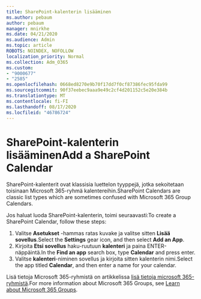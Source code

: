 ```yaml
---
title: SharePoint-kalenterin lisääminen
ms.author: pebaum
author: pebaum
manager: mnirkhe
ms.date: 04/21/2020
ms.audience: Admin
ms.topic: article
ROBOTS: NOINDEX, NOFOLLOW
localization_priority: Normal
ms.collection: Adm_O365
ms.custom:
- "9000677"
- "2585"
ms.openlocfilehash: 0668ed8270e9b70f17dd7f0cf87386fec95fda99
ms.sourcegitcommit: 90f37eebec9aaa9e49c2cf4d201152c5e20e384b
ms.translationtype: MT
ms.contentlocale: fi-FI
ms.lasthandoff: 08/17/2020
ms.locfileid: "46786724"
---
```

# <a name="add-a-sharepoint-calendar"></a><span data-ttu-id="277a9-102">SharePoint-kalenterin lisääminen</span><span class="sxs-lookup"><span data-stu-id="277a9-102">Add a SharePoint Calendar</span></span>

<span data-ttu-id="277a9-103">SharePoint-kalenterit ovat klassisia luettelon tyyppejä, jotka sekoitetaan toisinaan Microsoft 365-ryhmä kalentereihin.</span><span class="sxs-lookup"><span data-stu-id="277a9-103">SharePoint Calendars are classic list types which are sometimes confused with Microsoft 365 Group Calendars.</span></span>
 
<span data-ttu-id="277a9-104">Jos haluat luoda SharePoint-kalenterin, toimi seuraavasti:</span><span class="sxs-lookup"><span data-stu-id="277a9-104">To create a SharePoint Calendar, follow these steps:</span></span>
 
1.  <span data-ttu-id="277a9-105">Valitse **Asetukset** -hammas ratas kuvake ja valitse sitten **Lisää sovellus**.</span><span class="sxs-lookup"><span data-stu-id="277a9-105">Select the **Settings** gear icon, and then select **Add an App**.</span></span>
2.  <span data-ttu-id="277a9-106">Kirjoita **Etsi sovellus** haku-ruutuun **kalenteri** ja paina ENTER-näppäintä.</span><span class="sxs-lookup"><span data-stu-id="277a9-106">In the **Find an app** search box, type **Calendar** and press enter.</span></span>
3.  <span data-ttu-id="277a9-107">Valitse **kalenteri**-niminen sovellus ja kirjoita sitten kalenterin nimi.</span><span class="sxs-lookup"><span data-stu-id="277a9-107">Select the app titled **Calendar**, and then enter a name for your calendar.</span></span>

<span data-ttu-id="277a9-108">Lisä tietoja Microsoft 365-ryhmistä on artikkelissa [lisä tietoja microsoft 365-ryhmistä](https://support.office.com/article/Learn-about-Office-365-groups-b565caa1-5c40-40ef-9915-60fdb2d97fa2).</span><span class="sxs-lookup"><span data-stu-id="277a9-108">For more information about Microsoft 365 Groups, see [Learn about Microsoft 365 Groups](https://support.office.com/article/Learn-about-Office-365-groups-b565caa1-5c40-40ef-9915-60fdb2d97fa2).</span></span>

